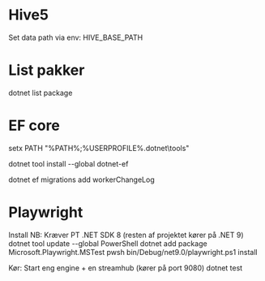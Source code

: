 # Hive5
Set data path via env: HIVE_BASE_PATH


# List pakker
dotnet list package

# EF core
setx PATH "%PATH%;%USERPROFILE%\.dotnet\tools"


dotnet tool install --global dotnet-ef

dotnet ef migrations add workerChangeLog


# Playwright
Install
NB: Kræver PT .NET SDK 8 (resten af projektet kører på .NET 9)
dotnet tool update --global PowerShell
dotnet add package Microsoft.Playwright.MSTest
pwsh bin/Debug/net9.0/playwright.ps1 install


Kør:
Start eng engine + en streamhub (kører på port 9080)
dotnet test

